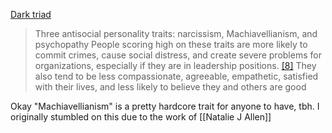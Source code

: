 [Dark triad](https://en.wikipedia.org/wiki/Dark_triad)

> Three antisocial personality traits: narcissism, Machiavellianism, and psychopathy
> People scoring high on these traits are more likely to commit crimes, cause social distress, and create severe problems for organizations, especially if they are in leadership positions. [[8]](https://en.wikipedia.org/wiki/Dark_triad#cite_note-8) They also tend to be less compassionate, agreeable, empathetic, satisfied with their lives, and less likely to believe they and others are good

Okay "Machiavellianism" is a pretty hardcore trait for anyone to have, tbh. I originally stumbled on this due to the work of [[Natalie J Allen]]
